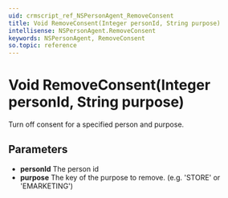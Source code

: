 ```yaml
---
uid: crmscript_ref_NSPersonAgent_RemoveConsent
title: Void RemoveConsent(Integer personId, String purpose)
intellisense: NSPersonAgent.RemoveConsent
keywords: NSPersonAgent, RemoveConsent
so.topic: reference
---
```


# Void RemoveConsent(Integer personId, String purpose)

Turn off consent for a specified person and purpose.

## Parameters

* **personId** The person id
* **purpose** The key of the purpose to remove. (e.g. 'STORE' or 'EMARKETING')
